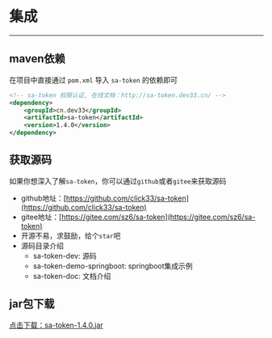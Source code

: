 # 集成

------

## maven依赖
在项目中直接通过 `pom.xml` 导入 `sa-token` 的依赖即可
``` xml
<!-- sa-token 权限认证, 在线文档：http://sa-token.dev33.cn/ -->
<dependency>
	<groupId>cn.dev33</groupId>
	<artifactId>sa-token</artifactId>
	<version>1.4.0</version>
</dependency>
```




## 获取源码
如果你想深入了解`sa-token`，你可以通过`github`或者`gitee`来获取源码
- github地址：[https://github.com/click33/sa-token](https://github.com/click33/sa-token)
- gitee地址：[https://gitee.com/sz6/sa-token](https://gitee.com/sz6/sa-token)
- 开源不易，求鼓励，给个`star`吧
- 源码目录介绍
	- sa-token-dev: 源码
	- sa-token-demo-springboot: springboot集成示例 
	- sa-token-doc: 文档介绍 



## jar包下载
[点击下载：sa-token-1.4.0.jar](https://color-test.oss-cn-qingdao.aliyuncs.com/sa-token/sa-token-1.4.0.jar)





